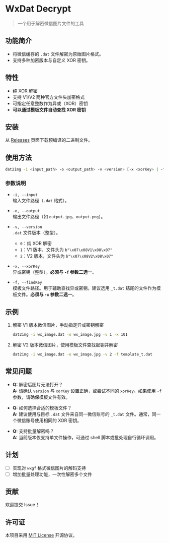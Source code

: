# WxDat Decrypt

> 一个用于解密微信图片文件的工具

## 功能简介

- 将微信缓存的 `.dat` 文件解密为原始图片格式。
- 支持多种加密版本与自定义 XOR 密钥。

## 特性

- 纯 XOR 解密
- 支持 V1/V2 两种官方文件头加密格式
- 可指定任意整数作为异或（XOR）密钥
- **可以通过模板文件自动查找 XOR 密钥**

## 安装

从 [Releases](https://github.com/recarto404/reChat/releases) 页面下载预编译的二进制文件。

## 使用方法

```bash
dat2img -i <input_path> -o <output_path> -v <version> [-x <xorKey> | -f <template>]
```

### 参数说明

- `-i, --input`  
  输入文件路径（`.dat` 格式）。

- `-o, --output`  
  输出文件路径（如 `output.jpg`、`output.png`）。

- `-v, --version`  
  `.dat` 文件版本（整型）。  
  - `0`：纯 XOR 解密  
  - `1`：V1 版本，文件头为 `b"\x07\x08V1\x08\x07"`  
  - `2`：V2 版本，文件头为 `b"\x07\x08V2\x08\x07"`

- `-x, --xorKey`  
  异或密钥（整型）。**必须与 `-f` 参数二选一**。

- `-f, --findKey`  
  模板文件路径。用于辅助查找异或密钥。建议选用 `_t.dat` 结尾的文件作为模板文件。**必须与 `-x` 参数二选一**。

## 示例

1. 解密 V1 版本微信图片，手动指定异或密钥解密
   ```bash
   dat2img -i wx_image.dat -o wx_image.jpg -v 1 -x 101
   ```

2. 解密 V2 版本微信图片，使用模板文件查找密钥并解密  
   ```bash
   dat2img -i wx_image.dat -o wx_image.jpg -v 2 -f template_t.dat
   ```

## 常见问题

- **Q:** 解密后图片无法打开？  
  **A:** 请确认 `version` 与 `xorKey` 设置正确，或尝试不同的 `xorKey`。如果使用 `-f` 参数，请确保模板文件有效。

- **Q:** 如何选择合适的模板文件？  
  **A:** 建议使用与目标 `.dat` 文件来自同一微信账号的 `_t.dat` 文件。通常，同一个微信账号使用相同的 XOR 密钥。

- **Q:** 支持批量解密吗？  
  **A:** 当前版本仅支持单文件操作，可通过 shell 脚本或批处理自行循环调用。

## 计划

- [ ] 实现对 `wxgf` 格式微信图片的解码支持  
- [ ] 增加批量处理功能，一次性解密多个文件

## 贡献

欢迎提交 Issue！

## 许可证

本项目采用 [MIT License](./LICENSE) 开源协议。
